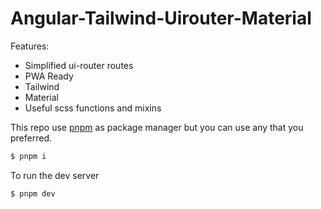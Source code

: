 # Angular-Tailwind-Uirouter-Material

Features: 
  - Simplified ui-router routes
  - PWA Ready
  - Tailwind
  - Material
  - Useful scss functions and mixins
  

This repo use [pnpm](https://github.com/pnpm/pnpm) as package manager but you can use any that you preferred.

```bash
$ pnpm i 
```

To run the dev server

```
$ pnpm dev
```

